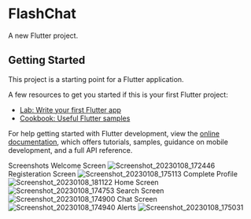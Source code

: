 # FlashChat

A new Flutter project.

## Getting Started

This project is a starting point for a Flutter application.

A few resources to get you started if this is your first Flutter project:

- [Lab: Write your first Flutter app](https://docs.flutter.dev/get-started/codelab)
- [Cookbook: Useful Flutter samples](https://docs.flutter.dev/cookbook)

For help getting started with Flutter development, view the
[online documentation](https://docs.flutter.dev/), which offers tutorials,
samples, guidance on mobile development, and a full API reference.

Screenshots
Welcome Screen
![Screenshot_20230108_172446](https://user-images.githubusercontent.com/109048758/211196470-a572ae27-8615-44ff-bcfd-30c54299e3cd.png)
Registeration Screen
![Screenshot_20230108_175113](https://user-images.githubusercontent.com/109048758/211196478-22f6740b-d349-462a-ba70-ecdc45bce23e.png)
Complete Profile
![Screenshot_20230108_181122](https://user-images.githubusercontent.com/109048758/211196583-6fbe77d8-c3f6-40bd-a8c7-91588269e211.png)
Home Screen
![Screenshot_20230108_174753](https://user-images.githubusercontent.com/109048758/211196471-9ae8ce74-742d-4665-88e0-c8e8ec2350a9.png)
Search Screen
![Screenshot_20230108_174900](https://user-images.githubusercontent.com/109048758/211196473-4cb09fe4-2333-46b8-9bbc-464c9da8af7b.png)
Chat Screen
![Screenshot_20230108_174940](https://user-images.githubusercontent.com/109048758/211196475-874d9088-34ee-4260-9b37-30cf17c5a382.png)
Alerts
![Screenshot_20230108_175031](https://user-images.githubusercontent.com/109048758/211196477-9336bbf7-dcf5-42cb-b2a0-6e1c3b72e588.png)



